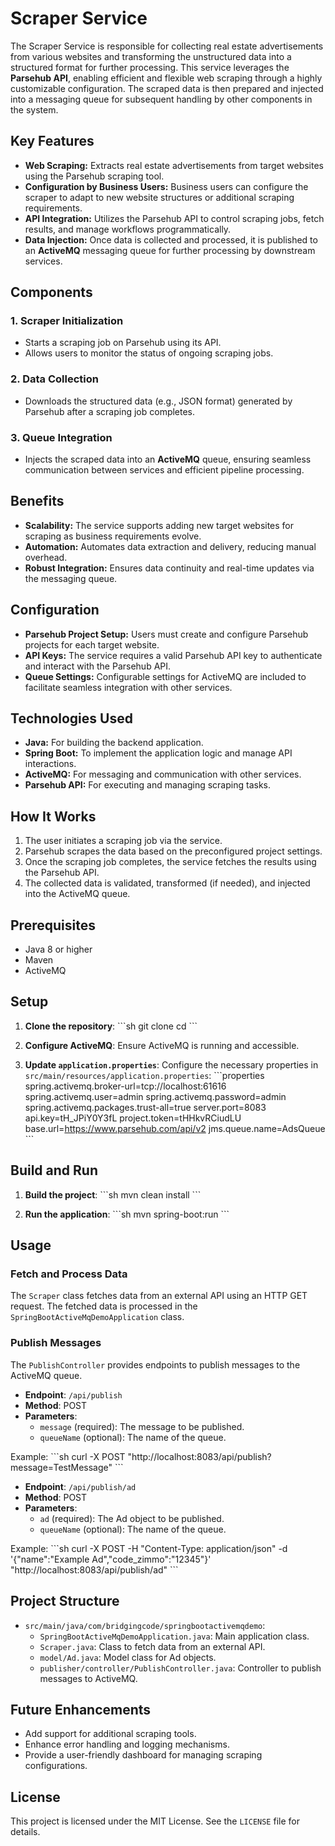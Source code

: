 # Scraper Service

The Scraper Service is responsible for collecting real estate advertisements from various websites and transforming the unstructured data into a structured format for further processing. This service leverages the **Parsehub API**, enabling efficient and flexible web scraping through a highly customizable configuration. The scraped data is then prepared and injected into a messaging queue for subsequent handling by other components in the system.

## Key Features

- **Web Scraping:** Extracts real estate advertisements from target websites using the Parsehub scraping tool. 
- **Configuration by Business Users:** Business users can configure the scraper to adapt to new website structures or additional scraping requirements.
- **API Integration:** Utilizes the Parsehub API to control scraping jobs, fetch results, and manage workflows programmatically.
- **Data Injection:** Once data is collected and processed, it is published to an **ActiveMQ** messaging queue for further processing by downstream services.

## Components

### 1. Scraper Initialization
- Starts a scraping job on Parsehub using its API.
- Allows users to monitor the status of ongoing scraping jobs.

### 2. Data Collection
- Downloads the structured data (e.g., JSON format) generated by Parsehub after a scraping job completes.

### 3. Queue Integration
- Injects the scraped data into an **ActiveMQ** queue, ensuring seamless communication between services and efficient pipeline processing.

## Benefits

- **Scalability:** The service supports adding new target websites for scraping as business requirements evolve.
- **Automation:** Automates data extraction and delivery, reducing manual overhead.
- **Robust Integration:** Ensures data continuity and real-time updates via the messaging queue.

## Configuration

- **Parsehub Project Setup:** Users must create and configure Parsehub projects for each target website. 
- **API Keys:** The service requires a valid Parsehub API key to authenticate and interact with the Parsehub API.
- **Queue Settings:** Configurable settings for ActiveMQ are included to facilitate seamless integration with other services.

## Technologies Used

- **Java:** For building the backend application.
- **Spring Boot:** To implement the application logic and manage API interactions.
- **ActiveMQ:** For messaging and communication with other services.
- **Parsehub API:** For executing and managing scraping tasks.

## How It Works

1. The user initiates a scraping job via the service.
2. Parsehub scrapes the data based on the preconfigured project settings.
3. Once the scraping job completes, the service fetches the results using the Parsehub API.
4. The collected data is validated, transformed (if needed), and injected into the ActiveMQ queue.


## Prerequisites

- Java 8 or higher
- Maven
- ActiveMQ

## Setup

1. **Clone the repository**:
   \```sh
   git clone <repository-url>
   cd <repository-directory>
   \```

2. **Configure ActiveMQ**:
   Ensure ActiveMQ is running and accessible.

3. **Update `application.properties`**:
   Configure the necessary properties in `src/main/resources/application.properties`:
   \```properties
   spring.activemq.broker-url=tcp://localhost:61616
   spring.activemq.user=admin
   spring.activemq.password=admin
   spring.activemq.packages.trust-all=true
   server.port=8083
   api.key=tH_JPiY0Y3fL
   project.token=tHHkvRCiudLU
   base.url=https://www.parsehub.com/api/v2
   jms.queue.name=AdsQueue
   \```

## Build and Run

1. **Build the project**:
   \```sh
   mvn clean install
   \```

2. **Run the application**:
   \```sh
   mvn spring-boot:run
   \```

## Usage

### Fetch and Process Data

The `Scraper` class fetches data from an external API using an HTTP GET request. The fetched data is processed in the `SpringBootActiveMqDemoApplication` class.

### Publish Messages

The `PublishController` provides endpoints to publish messages to the ActiveMQ queue.

- **Endpoint**: `/api/publish`
- **Method**: POST
- **Parameters**:
  - `message` (required): The message to be published.
  - `queueName` (optional): The name of the queue.

Example:
\```sh
curl -X POST "http://localhost:8083/api/publish?message=TestMessage"
\```

- **Endpoint**: `/api/publish/ad`
- **Method**: POST
- **Parameters**:
  - `ad` (required): The Ad object to be published.
  - `queueName` (optional): The name of the queue.

Example:
\```sh
curl -X POST -H "Content-Type: application/json" -d '{"name":"Example Ad","code_zimmo":"12345"}' "http://localhost:8083/api/publish/ad"
\```

## Project Structure

- `src/main/java/com/bridgingcode/springbootactivemqdemo`:
  - `SpringBootActiveMqDemoApplication.java`: Main application class.
  - `Scraper.java`: Class to fetch data from an external API.
  - `model/Ad.java`: Model class for Ad objects.
  - `publisher/controller/PublishController.java`: Controller to publish messages to ActiveMQ.

## Future Enhancements

- Add support for additional scraping tools.
- Enhance error handling and logging mechanisms.
- Provide a user-friendly dashboard for managing scraping configurations.

## License

This project is licensed under the MIT License. See the `LICENSE` file for details.